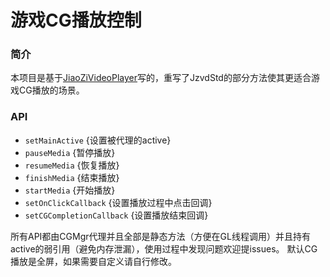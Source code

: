 # 游戏CG播放控制

### 简介
本项目是基于[JiaoZiVideoPlayer](https://github.com/lipangit/JiaoZiVideoPlayer)写的，重写了JzvdStd的部分方法使其更适合游戏CG播放的场景。

### API
<!-- YAML
added: v1.0.0
-->

* `setMainActive` {设置被代理的active}
* `pauseMedia` {暂停播放}
* `resumeMedia` {恢复播放}
* `finishMedia` {结束播放}
* `startMedia` {开始播放}
* `setOnClickCallback` {设置播放过程中点击回调}
* `setCGCompletionCallback` {设置播放结束回调}

所有API都由CGMgr代理并且全部是静态方法（方便在GL线程调用）并且持有active的弱引用（避免内存泄漏），使用过程中发现问题欢迎提issues。
默认CG播放是全屏，如果需要自定义请自行修改。
